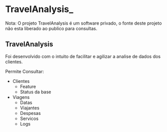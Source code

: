 # TravelAnalysis_

Nota: O projeto TravelAnalysis é um software privado, o fonte deste projeto não esta liberado ao publico para consultas.

<h2>TravelAnalysis</h2> 
Foi desenvolvido com o intuito de facilitar e agilizar a analise de dados dos clientes.


Permite Consultar:
<ul>
  <li>Clientes
    <ul>
      <li>Feature</li>
      <li>Status da base</li>      
    </ul>
  </li>
  
  <li>Viagens
    <ul>
      <li>Datas</li>
      <li>Viajantes</li> 
      <li>Despesas</li>
      <li>Servicos</li>
      <li>Logs</li>            
    </ul>
  </li>  
</ul>



